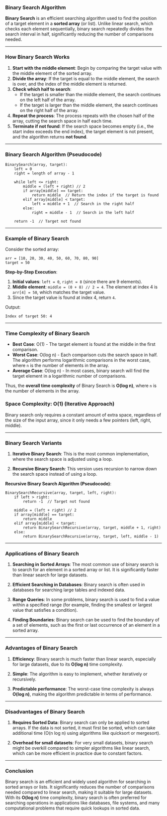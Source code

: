 ### **Binary Search Algorithm**

**Binary Search** is an efficient searching algorithm used to find the position of a target element in a **sorted array** (or list). Unlike linear search, which checks each element sequentially, binary search repeatedly divides the search interval in half, significantly reducing the number of comparisons needed.

---

### **How Binary Search Works**

1. **Start with the middle element**: Begin by comparing the target value with the middle element of the sorted array.
2. **Divide the array**: If the target is equal to the middle element, the search is over, and the index of the middle element is returned.
3. **Check which half to search**:
   - If the target is smaller than the middle element, the search continues on the left half of the array.
   - If the target is larger than the middle element, the search continues on the right half of the array.
4. **Repeat the process**: The process repeats with the chosen half of the array, cutting the search space in half each time.
5. **Terminate if not found**: If the search space becomes empty (i.e., the start index exceeds the end index), the target element is not present, and the algorithm returns **not found**.

---

### **Binary Search Algorithm (Pseudocode)**

```text
BinarySearch(array, target):
    left = 0
    right = length of array - 1
    
    while left <= right:
        middle = (left + right) // 2
        if array[middle] == target:
            return middle  // Return the index if the target is found
        elif array[middle] < target:
            left = middle + 1  // Search in the right half
        else:
            right = middle - 1  // Search in the left half
    
    return -1  // Target not found
```

---

### **Example of Binary Search**

Consider the sorted array:

```
arr = [10, 20, 30, 40, 50, 60, 70, 80, 90]
target = 50
```

**Step-by-Step Execution**:

1. **Initial values**: `left = 0`, `right = 8` (since there are 9 elements).
2. **Middle element**: `middle = (0 + 8) // 2 = 4`. The element at index 4 is `arr[4] = 50`, which matches the target value.
3. Since the target value is found at index 4, return `4`.

Output:
```
Index of target 50: 4
```

---

### **Time Complexity of Binary Search**

- **Best Case**: O(1) - The target element is found at the middle in the first comparison.
- **Worst Case**: O(log n) - Each comparison cuts the search space in half. The algorithm performs logarithmic comparisons in the worst case, where `n` is the number of elements in the array.
- **Average Case**: O(log n) - In most cases, binary search will find the target element in a logarithmic number of comparisons.

Thus, the **overall time complexity** of Binary Search is **O(log n)**, where `n` is the number of elements in the array.

### **Space Complexity**: O(1) (Iterative Approach)
Binary search only requires a constant amount of extra space, regardless of the size of the input array, since it only needs a few pointers (left, right, middle).

---

### **Binary Search Variants**

1. **Iterative Binary Search**:
   This is the most common implementation, where the search space is adjusted using a loop.
   
2. **Recursive Binary Search**:
   This version uses recursion to narrow down the search space instead of using a loop.

**Recursive Binary Search Algorithm (Pseudocode)**:
```text
BinarySearchRecursive(array, target, left, right):
    if left > right:
        return -1  // Target not found

    middle = (left + right) // 2
    if array[middle] == target:
        return middle
    elif array[middle] < target:
        return BinarySearchRecursive(array, target, middle + 1, right)
    else:
        return BinarySearchRecursive(array, target, left, middle - 1)
```

---

### **Applications of Binary Search**

1. **Searching in Sorted Arrays**: The most common use of binary search is to search for an element in a sorted array or list. It is significantly faster than linear search for large datasets.
   
2. **Efficient Searching in Databases**: Binary search is often used in databases for searching large tables and indexed data.

3. **Range Queries**: In some problems, binary search is used to find a value within a specified range (for example, finding the smallest or largest value that satisfies a condition).

4. **Finding Boundaries**: Binary search can be used to find the boundary of a set of elements, such as the first or last occurrence of an element in a sorted array.

---

### **Advantages of Binary Search**

1. **Efficiency**: Binary search is much faster than linear search, especially for large datasets, due to its **O(log n)** time complexity.
   
2. **Simple**: The algorithm is easy to implement, whether iteratively or recursively.

3. **Predictable performance**: The worst-case time complexity is always **O(log n)**, making the algorithm predictable in terms of performance.

---

### **Disadvantages of Binary Search**

1. **Requires Sorted Data**: Binary search can only be applied to sorted arrays. If the data is not sorted, it must first be sorted, which can take additional time (O(n log n) using algorithms like quicksort or mergesort).

2. **Overhead for small datasets**: For very small datasets, binary search might be overkill compared to simpler algorithms like linear search, which can be more efficient in practice due to constant factors.

---

### **Conclusion**

Binary search is an efficient and widely used algorithm for searching in sorted arrays or lists. It significantly reduces the number of comparisons needed compared to linear search, making it suitable for large datasets. With its **O(log n)** time complexity, binary search is often preferred for searching operations in applications like databases, file systems, and many computational problems that require quick lookups in sorted data.
